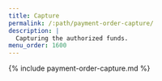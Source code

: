 ```yaml
---
title: Capture
permalink: /:path/payment-order-capture/
description: |
  Capturing the authorized funds.
menu_order: 1600
---
```


{% include payment-order-capture.md %}
